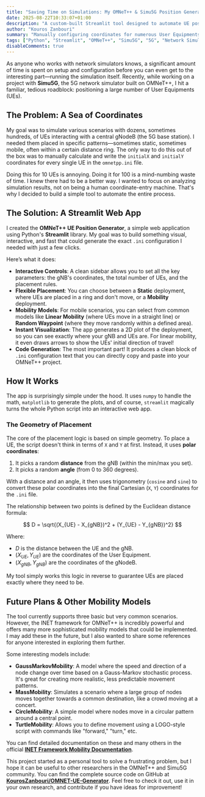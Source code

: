 ```yaml
---
title: "Saving Time on Simulations: My OMNeT++ & Simu5G Position Generator"
date: 2025-08-22T10:33:07+01:00
description: "A custom-built Streamlit tool designed to automate UE positioning for OMNeT++ and Simu5G network simulations, saving valuable research time."
author: "Kouros Zanbouri"
summary: "Manually configuring coordinates for numerous User Equipments (UEs) in OMNeT++ and Simu5G simulations is a tedious task. This post details the creation of a Python-based web tool using Streamlit that automates this process. The application allows for interactive, visual placement of UEs in static or mobile scenarios, generating the necessary .ini configuration code instantly to accelerate the simulation setup workflow."
tags: ["Python", "Streamlit", "OMNeT++", "Simu5G", "5G", "Network Simulation", "Automation"]
disableComments: true
---
```

As anyone who works with network simulators knows, a significant amount of time is spent on setup and configuration before you can even get to the interesting part—running the simulation itself. Recently, while working on a project with **Simu5G**, the 5G network simulator built on OMNeT++, I hit a familiar, tedious roadblock: positioning a large number of User Equipments (UEs).

## The Problem: A Sea of Coordinates

My goal was to simulate various scenarios with dozens, sometimes hundreds, of UEs interacting with a central gNodeB (the 5G base station). I needed them placed in specific patterns—sometimes static, sometimes mobile, often within a certain distance ring. The only way to do this out of the box was to manually calculate and write the `initialX` and `initialY` coordinates for every single UE in the `omnetpp.ini` file.

Doing this for 10 UEs is annoying. Doing it for 100 is a mind-numbing waste of time. I knew there had to be a better way. I wanted to focus on analyzing simulation results, not on being a human coordinate-entry machine. That's why I decided to build a simple tool to automate the entire process.

## The Solution: A Streamlit Web App 

I created the **OMNeT++ UE Position Generator**, a simple web application using Python's **Streamlit** library. My goal was to build something visual, interactive, and fast that could generate the exact `.ini` configuration I needed with just a few clicks.



Here’s what it does:

* **Interactive Controls**: A clean sidebar allows you to set all the key parameters: the gNB's coordinates, the total number of UEs, and the placement rules.
* **Flexible Placement**: You can choose between a **Static** deployment, where UEs are placed in a ring and don't move, or a **Mobility** deployment.
* **Mobility Models**: For mobile scenarios, you can select from common models like **Linear Mobility** (where UEs move in a straight line) or **Random Waypoint** (where they move randomly within a defined area).
* **Instant Visualization**: The app generates a 2D plot of the deployment, so you can see exactly where your gNB and UEs are. For linear mobility, it even draws arrows to show the UEs' initial direction of travel!
* **Code Generation**: The most important part! It produces a clean block of `.ini` configuration text that you can directly copy and paste into your OMNeT++ project.

## How It Works

The app is surprisingly simple under the hood. It uses `numpy` to handle the math, `matplotlib` to generate the plots, and of course, `streamlit` magically turns the whole Python script into an interactive web app.

### The Geometry of Placement

The core of the placement logic is based on simple geometry. To place a UE, the script doesn't think in terms of `X` and `Y` at first. Instead, it uses **polar coordinates**:
1.  It picks a random **distance** from the gNB (within the min/max you set).
2.  It picks a random **angle** (from 0 to 360 degrees).

With a distance and an angle, it then uses trigonometry (`cosine` and `sine`) to convert these polar coordinates into the final Cartesian (`X`, `Y`) coordinates for the `.ini` file.

The relationship between two points is defined by the Euclidean distance formula:

$$
D = \sqrt{(X_{UE} - X_{gNB})^2 + (Y_{UE} - Y_{gNB})^2}
$$

Where:
* $D$ is the distance between the UE and the gNB.
* $(X_{UE}, Y_{UE})$ are the coordinates of the User Equipment.
* $(X_{gNB}, Y_{gNB})$ are the coordinates of the gNodeB.

My tool simply works this logic in reverse to guarantee UEs are placed exactly where they need to be.

## Future Plans & Other Mobility Models

The tool currently supports three basic but very common scenarios. However, the INET framework for OMNeT++ is incredibly powerful and offers many more sophisticated mobility models that could be implemented. I may add these in the future, but I also wanted to share some references for anyone interested in exploring them further.

Some interesting models include:

* **GaussMarkovMobility**: A model where the speed and direction of a node change over time based on a Gauss-Markov stochastic process. It's great for creating more realistic, less predictable movement patterns.
* **MassMobility**: Simulates a scenario where a large group of nodes moves together towards a common destination, like a crowd moving at a concert.
* **CircleMobility**: A simple model where nodes move in a circular pattern around a central point.
* **TurtleMobility**: Allows you to define movement using a LOGO-style script with commands like "forward," "turn," etc.

You can find detailed documentation on these and many others in the official **[INET Framework Mobility Documentation](https://inet.omnetpp.org/docs/users-guide/ch-mobility.html)**.

This project started as a personal tool to solve a frustrating problem, but I hope it can be useful to other researchers in the OMNeT++ and Simu5G community. You can find the complete source code on GitHub at **[KourosZanbouri/OMNET-UE-Generator](https://github.com/KourosZanbouri/OMNET-UE-Generator)**. Feel free to check it out, use it in your own research, and contribute if you have ideas for improvement!
